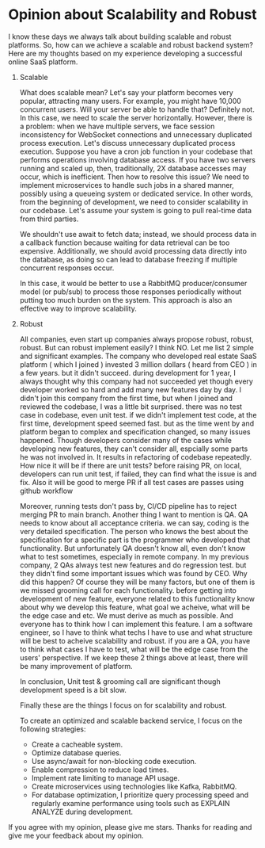 # Opinion about Scalability and Robust


I know these days we always talk about building scalable and robust platforms. So, how can we achieve a scalable and robust backend system? Here are my thoughts based on my experience developing a successful online SaaS platform.

1) Scalable

   What does scalable mean? Let's say your platform becomes very popular, attracting many users. For example, you might have 10,000 concurrent users.
   Will your server be able to handle that? Definitely not. In this case, we need to scale the server horizontally. However, there is a problem: when we have multiple servers, we face session inconsistency for WebSocket connections and unnecessary duplicated process execution.
   Let's discuss unnecessary duplicated process execution. Suppose you have a cron job function in your codebase that performs operations involving database access. If you have two servers running and scaled up, then, traditionally, 2X database accesses may occur, which is inefficient.
   Then how to resolve this issue? We need to implement microservices to handle such jobs in a shared manner, possibly using a queueing system or dedicated service.
   In other words, from the beginning of development, we need to consider scalability in our codebase. Let's assume your system is going to pull real-time data from third parties.

   We shouldn't use await to fetch data; instead, we should process data in a callback function because waiting for data retrieval can be too expensive. Additionally, we should avoid processing data directly into the database, as doing so can lead to database freezing if multiple concurrent responses occur.

   In this case, it would be better to use a RabbitMQ producer/consumer model (or pub/sub) to process those responses periodically without putting too much burden on the system. This approach is also an effective way to improve scalability.
  
2) Robust

   All companies, even start up companies always propose robust, robust, robust.
   But can robust implement easily? I think NO.
   Let me list 2 simple and significant examples. 
   The company who developed real estate SaaS platform ( which I joined ) invested 3 million dollars ( heard from CEO ) in a few years. but it didn't succeed. during development for 1 year, I always thought why this company had not succeeded yet though every developer worked so hard and add many new features day by day.
   I didn't join this company from the first time, but when I joined and reviewed the codebase, I was a little bit surprised. there was no test case in codebase, even unit test.
   if we didn't implement test code, at the first time, development speed seemed fast. but as the time went by and platform began to complex and specification changed, so many issues happened.
   Though developers consider many of the cases while developing new features, they can't consider all, espcially some parts he was not involved in.
   It results in refactoring of codebase repeatedly.
   How nice it will be if there are unit tests? before raising PR, on local, developers can run unit test, if failed, they can find what the issue is and fix. Also it will be good to merge PR if all test cases are passes using github workflow
   

   Moreover, running tests don't pass by, CI/CD pipeline has to reject merging PR to main branch.
   Another thing I want to mention is QA.
   QA needs to know about all acceptance criteria. 
   we can say, coding is the very detailed specification. The person who knows the best about the specification for a specific part is the programmer who developed that functionality.
   But unfortunately QA doesn't know all, even don't know what to test sometimes, especially in remote company. 
   In my previous company, 2 QAs always test new features and do regression test. but they didn't find some important issues which was found by CEO.
   Why did this happen? 
   Of course they will be many factors, but one of them is we missed grooming call for each functionality.
   before getting into development of new feature, everyone related to this functionality know about why we develop this feature, what goal we acheive, what will be the edge case and etc.
   We must derive as much as possible.
   And everyone has to think how I can implement this feature.
   I am a software engineer, so I have to think what techs I have to use and what structure will be best to acheive scalability and robust.
   if you are a QA, you have to think what cases I have to test, what will be the edge case from the users' perspective.
   If we keep these 2 things above at least, there will be many improvement of platform.

   In conclusion, Unit test & grooming call are significant though development speed is a bit slow.

   Finally these are the things I focus on for scalability and robust.

   To create an optimized and scalable backend service, I focus on the following strategies:

    - Create a cacheable system.
    - Optimize database queries.
    - Use async/await for non-blocking code execution.
    - Enable compression to reduce load times.
    - Implement rate limiting to manage API usage.
    - Create microservices using technologies like Kafka, RabbitMQ.
    - For database optimization, I prioritize query processing speed and regularly examine performance using tools such as EXPLAIN ANALYZE during development.

If you agree with my opinion, please give me stars.
Thanks for reading and give me your feedback about my opinion.

